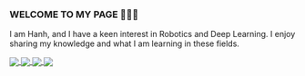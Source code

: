 ### WELCOME TO MY PAGE 👋👋👋
I am Hanh, and I have a keen interest in Robotics and Deep Learning. 
I enjoy sharing my knowledge and what I am learning in these fields.


<a href="https://github.com/Hanhpt23/Object-Detection-Yolov8">
  <!-- Change the `github-readme-stats.anuraghazra1.vercel.app` to `github-readme-stats.vercel.app`  -->
  <img align="center" src="https://github-readme-stats.anuraghazra1.vercel.app/api/pin/?username=Hanhpt23&repo=Object-Detection-Yolov8&theme=shadow_red" />
</a>  

<a href="https://github.com/Hanhpt23/Vision-Transformer-Pytorch-from-Scratch">
  <!-- Change the `github-readme-stats.anuraghazra1.vercel.app` to `github-readme-stats.vercel.app`  -->
  <img align="center" src="https://github-readme-stats.anuraghazra1.vercel.app/api/pin/?username=Hanhpt23&repo=Vision-Transformer-Pytorch-from-Scratch&theme=shadow_red" />
</a>  

<a href="https://github.com/Hanhpt23/Unet-from-Scratch-Segmentation">
  <!-- Change the `github-readme-stats.anuraghazra1.vercel.app` to `github-readme-stats.vercel.app`  -->
  <img align="center" src="https://github-readme-stats.anuraghazra1.vercel.app/api/pin/?username=Hanhpt23&repo=Unet-from-Scratch-Segmentation&theme=shadow_red" />
</a>  

<a href="https://github.com/Hanhpt23/Multi-Class-Segmentation-SegFormer">
  <!-- Change the `github-readme-stats.anuraghazra1.vercel.app` to `github-readme-stats.vercel.app`  -->
  <img align="center" src="https://github-readme-stats.anuraghazra1.vercel.app/api/pin/?username=Hanhpt23&repo=Multi-Class-Segmentation-SegFormer&theme=shadow_red" />
</a>  
